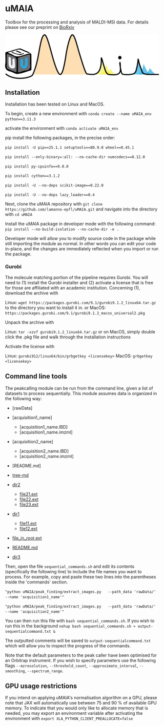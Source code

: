 # uMAIA
Toolbox for the processing and analysis of MALDI-MSI data. For details please see our preprint on [BioRxiv](https://www.biorxiv.org/content/10.1101/2024.08.20.608739v2)

![alt text](figs/uMaiaLogo.png)


## Installation

Installation has been tested on Linux and MacOS.

To begin, create a new environment with 
`conda create --name uMAIA_env python==3.11.3`

activate the environment with
`conda activate uMAIA_env`

pip install the following packages, in the precise order:

`pip install -U pip==25.1.1 setuptools==80.9.0 wheel==0.45.1`

`pip install --only-binary=:all: --no-cache-dir numcodecs==0.12.0`

`pip install py-cpuinfo==9.0.0`

`pip install cython==3.1.2`

`pip install -U --no-deps scikit-image==0.22.0`

`pip install -U --no-deps lazy_loader==0.4`

Next, clone the uMAIA repository with 
`git clone https://github.com/lamanno-epfl/uMAIA.git`
and navigate into the directory with
`cd uMAIA`

Install the uMAIA package in developer mode with the following command:
`pip install --no-build-isolation --no-cache-dir -e .`

Developer mode will allow you to modify source code in the package while still importing the module as normal. In other words you can edit your code in-place, and the changes are immediately reflected when you import or run the package.

### Gurobi
The molecule matching portion of the pipeline requires Gurobi. You will need to (1) install the Gurobi installer and (2) activate a license that is free for those are affiliated with an academic institution. Concerning (1), download the archive with 

Linux:
`wget https://packages.gurobi.com/9.1/gurobi9.1.2_linux64.tar.gz` to the directory you want to install it in.
or MacOS:
`https://packages.gurobi.com/9.1/gurobi9.1.2_macos_universal2.pkg`

Unpack the archive with

Linux:
`tar -xzvf gurobi9.1.2_linux64.tar.gz`
or on MacOS, simply double click the .pkg file and walk through the installation instructions

Activate the license with

Linux:
`gurobi912/linux64/bin/grbgetkey <licensekey>`
MacOS:
`grbgetkey <licensekey>`


## Command line tools

The peakcalling module can be run from the command line, given a list of datasets to process sequentially. This module assumes data is organized in the following way:

 * [rawData]
 * [acquisition1_name]
   * [acquisition1_name.IBD]
   * [acquisition1_name.imzml]
 * [acquisition2_name]
   * [acquisition2_name.IBD]
   * [acquisition2_name.imzml]
 * [README.md]

  * [tree-md](./tree-md)
 * [dir2](./dir2)
   * [file21.ext](./dir2/file21.ext)
   * [file22.ext](./dir2/file22.ext)
   * [file23.ext](./dir2/file23.ext)
 * [dir1](./dir1)
   * [file11.ext](./dir1/file11.ext)
   * [file12.ext](./dir1/file12.ext)
 * [file_in_root.ext](./file_in_root.ext)
 * [README.md](./README.md)
 * [dir3](./dir3)

Then, open the file `sequential_commands.sh` and edit its contents (specifically the following line) to include the file names you want to process. For example, copy and paste these two lines into the parentheses inside the 'commands' section.

```"python uMAIA/peak_finding/extract_images.py   --path_data 'rawData/'   --name 'acquisition1_name'"```

```"python uMAIA/peak_finding/extract_images.py   --path_data 'rawData/'   --name 'acquisition2_name'"```

You can then run this file with `bash sequential_commands.sh`.
If you wish to run this in the background `nohup bash sequential_commands.sh > output-sequentialcommand.txt &`

The outputted comments will be saved to `output-sequentialcommand.txt` which will allow you to inspect the progress of the commands.

Note that the default parameters to the peak caller have been optimised for an Orbitrap instrument. If you wish to specify parameters use the following flags `--mzresolution`, `--threshold_count`, `--approximate_interval`, `--smoothing`, `--spectrum_range`.

## GPU usage restrictions
If you intend on applying uMAIA's normalisation algorithm on a GPU, please note that JAX will automatically use between 75 and 90 % of available GPU memory. To indicate that you would only like to allocate memory that is needed, you may export an environment variable after activating the environment with `export XLA_PYTHON_CLIENT_PREALLOCATE=false`


